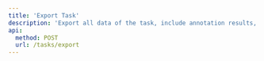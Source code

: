 ```yaml
---
title: 'Export Task'
description: 'Export all data of the task, include annotation results, metadata, assets, etc.'
api:
  method: POST
  url: /tasks/export
---
```


<Params
  :body="body"
  :results="results"
/>

<script setup>
const body = {
  projectId: {
    type: 'long',
    description: 'project id'
  },
  completeTimeAfter: {
    type: 'string',
    description: 'Complete time of task after the date, include the day, such as 2024-05-01'
  },
  completeTimeBefore: {
    type: 'string',
    description: 'Complete time of task before the date, such as 2024-06-01'
  },
  taskIds: {
    type: 'long[]',
    description: 'Task Id List'
  },
}
const results = {
  200: {
    "code": 200,
    "message": "Success",
    "data": {
      "annotationResultList": [
        {
          "annotations": [
            {
              "key": "string",
              "label": "string",
              "slots": [
                {
                  "confidence": 0,
                  "confirmed": true,
                  "hintConfidence": "High",
                  "hintStatus": "Unconfirmed",
                  "id": "string",
                  "label": "string",
                  "length": 0,
                  "source": "string",
                  "start": 0,
                  "text": "string",
                  "type": "text"
                }
              ],
              "type": "slot"
            }
          ],
          "hints": [
            {
              "key": "string",
              "label": "string",
              "slots": [
                {
                  "confidence": 0,
                  "confirmed": true,
                  "hintConfidence": "High",
                  "hintStatus": "Unconfirmed",
                  "id": "string",
                  "label": "string",
                  "length": 0,
                  "source": "string",
                  "start": 0,
                  "text": "string",
                  "type": "text"
                }
              ],
              "type": "slot"
            }
          ],
          "issues": [
            {
              "actions": [
                {
                  "comments": [
                    "string"
                  ],
                  "createdAt": "string",
                  "note": "string",
                  "pool": {
                    "id": 0,
                    "name": "string",
                    "operatorIDBlackList": [
                      "string"
                    ],
                    "rejectTaskCountDown": {
                      "day": 0,
                      "hour": 0,
                      "minute": 0
                    },
                    "taskCountDown": {
                      "day": 0,
                      "hour": 0,
                      "minute": 0
                    },
                    "type": 0
                  },
                  "taskId": 0,
                  "team": {
                    "id": 0,
                    "name": "string"
                  },
                  "type": "Create",
                  "user": {
                    "id": 0,
                    "name": "string",
                    "phone": "string"
                  }
                }
              ],
              "annotationPath": [
                "string"
              ],
              "id": "string",
              "location": {
                "position": 0,
                "source": "string",
                "type": "text"
              },
              "timeFrame": 0,
              "type": 0
            }
          ],
          "metadata": {
            "imageRotateAngle": 0,
            "invalidFrame": [
              0
            ],
            "noNeedToAnnotate": true
          },
          "notes": [
            {
              "createdAt": "string",
              "note": "string",
              "pool": {
                "id": 0,
                "name": "string",
                "operatorIDBlackList": [
                  "string"
                ],
                "rejectTaskCountDown": {
                  "day": 0,
                  "hour": 0,
                  "minute": 0
                },
                "taskCountDown": {
                  "day": 0,
                  "hour": 0,
                  "minute": 0
                },
                "type": 0
              },
              "taskId": 0,
              "team": {
                "id": 0,
                "name": "string"
              },
              "user": {
                "id": 0,
                "name": "string",
                "phone": "string"
              }
            }
          ]
        }
      ]
    },
    "date": "2024-05-17 17:45:50",
    "requestId": "77bdf4cd171593981208210031afb4",
    "success": true
  },
  400: {
    "code": 400,
    "data": null,
    "date": "",
    "message": "Invalid Parameter",
    "requestId": "77bdf4cd171593981208210031afbv",
    "success": false
  }
}
</script>
